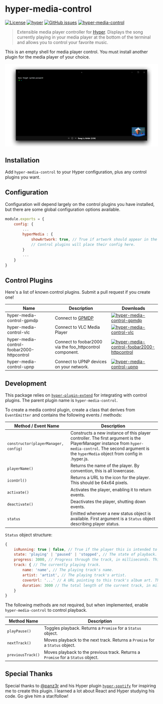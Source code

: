 # hyper-media-control

[![License](https://img.shields.io/github/license/OrionNebula/hyper-media-control.svg)](LICENSE)
[![hyper](https://img.shields.io/badge/Hyper-v2.0.0-brightgreen.svg)](https://github.com/zeit/hyper/releases/tag/2.0.0)
[![GitHub issues](https://img.shields.io/github/issues/OrionNebula/hyper-media-control.svg)](https://github.com/OrionNebula/hyper-media-control/issues)
[![hyper-media-control](https://img.shields.io/npm/dw/hyper-media-control.svg)](https://npmjs.com/hyper-media-control)

> Extensible media player controller for [Hyper](https://hyper.is).
Displays the song currently playing in your media player at the bottom of the terminal and allows you to control your favorite music.

This is an empty shell for media player control. You must install another plugin for the media player of your choice.

![hyper-media-control](Preview.png)

## Installation

Add `hyper-media-control` to your Hyper configuration, plus any control plugins you want.

## Configuration

Configuration will depend largely on the control plugins you have installed, but there are some global configuration options available.

```js
module.exports = {
    config: {
        ...
        hyperMedia : {
            showArtwork: true, // True if artwork should appear in the bottom right corner.
            // Control plugins will place their config here.
        }
        ...
    }
}
```

## Control Plugins

Here's a list of known control plugins. Submit a pull request if you create one!

Name | Description | Downloads
---- | ----------- | ---------
hyper-media-control-gpmdp | Connect to [GPMDP](https://www.googleplaymusicdesktopplayer.com/) | [![hyper-media-control-gpmdp](https://img.shields.io/npm/dw/hyper-media-control-gpmdp.svg)](https://npmjs.com/hyper-media-control-gpmdp)
hyper-media-control-vlc | Connect to VLC Media Player | [![hyper-media-control-vlc](https://img.shields.io/npm/dw/hyper-media-control-vlc.svg)](https://npmjs.com/hyper-media-control-vlc)
hyper-media-control-foobar2000-httpcontrol | Connect to foobar2000 via the foo_httpcontrol component. | [![hyper-media-control-foobar2000-httpcontrol](https://img.shields.io/npm/dw/hyper-media-control-foobar2000-httpcontrol.svg)](https://npmjs.com/hyper-media-control-foobar2000-httpcontrol)
hyper-media-control-upnp | Connect to UPNP devices on your network. | [![hyper-media-control-upnp](https://img.shields.io/npm/dw/hyper-media-control-upnp.svg)](https://npmjs.com/hyper-media-control-upnp)

## Development

This package relies on [`hyper-plugin-extend`](https://github.com/OrionNebula/hyper-plugin-extend) for integrating with control plugins. The parent plugin name is `hyper-media-control`.

To create a media control plugin, create a class that derives from `EventEmitter` and contains the following events / methods:

Method / Event Name | Description
----------- | -----------
`constructor(playerManager, config)` | Constructs a new instance of this player controller. The first argument is the PlayerManager instance from `hyper-media-control`. The second argument is the `hyperMedia` object from config in .hyper.js.
`playerName()` | Returns the name of the player. By convention, this is all lowercase.
`iconUrl()` | Returns a URL to the icon for the player. This should be 64x64 pixels.
`activate()` | Activates the player, enabling it to return events.
`deactivate()` | Deactivates the player, shutting down events.
`status` | Emitted whenever a new status object is available. First argument is a `Status` object describing player status.

`Status` object structure:
```js
{
    isRunning: true | false, // True if the player this is intended to control is running. False otherwise.
    state: 'playing' | 'paused' | 'stopped', // The state of playback.
    progress: 3000, // Progress through the track, in milliseconds. This field is optional.
    track: { // The currently playing track.
        name: 'name', // The playing track's name.
        artist: 'artist', // The playing track's artist.
        coverUrl: '...' // A URL pointing to this track's album art. This field is optional.
        duration: 3000 // The total length of the current track, in milliseconds. This field is optional.
    }
}
```

The following methods are not required, but when implemented, enable `hyper-media-control` to control playback.

Method Name | Description
----------- | -----------
`playPause()` | Toggles playback. Returns a `Promise` for a `Status` object.
`nextTrack()` | Moves playback to the next track. Returns a `Promise` for a `Status` object.
`previousTrack()` | Moves playback to the previous track. Returns a `Promise` for a `Status` object.

## Special Thanks

Special thanks to [@panz3r](https://github.com/panz3r) and his Hyper plugin [`hyper-spotify`](https://github.com/panz3r/hyper-spotify) for inspiring me to create this plugin. I learned a lot about React and Hyper studying his code. Go give him a star/follow!
